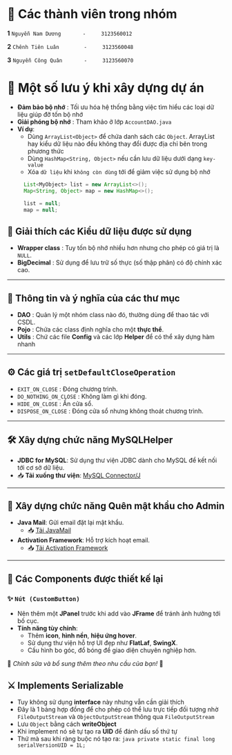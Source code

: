 # 👥 Các thành viên trong nhóm
**1** `Nguyễn Nam Dương       -     3123560012`

**2** `Chênh Tiên Luân        -     3123560048`

**3** `Nguyễn Công Quân       -     3123560070`

# 📓 Một số lưu ý khi xây dựng dự án
- **Đảm bảo bộ nhớ**    : Tối ưu hóa hệ thống bằng việc tìm hiểu các loại dữ liệu giúp đỡ tốn bộ nhớ
- **Giải phóng bộ nhớ** : Tham khảo ở lớp `AccountDAO.java`
- **Ví dụ**:
    + Dùng `ArrayList<Object>` để chứa danh sách các `Object`. ArrayList hay kiểu dữ liệu nào đều không thay đổi được địa chỉ bên trong phương thức
    + Dùng `HashMap<String, Object>` nếu cần lưu dữ liệu dưới dạng `key-value`
    + Xóa `dữ liệu` khi `không còn dùng` tới để giảm việc sử dụng bộ nhớ
    ``` java
      List<MyObject> list = new ArrayList<>();
      Map<String, Object> map = new HashMap<>();

      list = null;
      map = null;
    ```

## 📌 Giải thích các Kiểu dữ liệu được sử dụng
- **Wrapper class**     : Tuy tốn bộ nhớ nhiều hơn nhưng cho phép có giá trị là `NULL`.
- **BigDecimal**        : Sử dụng để lưu trữ số thực (số thập phân) có độ chính xác cao.

---

## 📂 Thông tin và ý nghĩa của các thư mục
- **DAO**         : Quản lý một nhóm class nào đó, thường dùng để thao tác với CSDL.
- **Pojo**        : Chứa các class định nghĩa cho một **thực thể**.
- **Utils**       : Chứ các file **Config** và các lớp **Helper** để có thể xây dựng hàm nhanh

---

## ⚙️ Các giá trị `setDefaultCloseOperation`
- `EXIT_ON_CLOSE`         : Đóng chương trình.
- `DO_NOTHING_ON_CLOSE`   : Không làm gì khi đóng.
- `HIDE_ON_CLOSE`         : Ẩn cửa sổ.
- `DISPOSE_ON_CLOSE`      : Đóng cửa sổ nhưng không thoát chương trình.

---

## 🛠️ Xây dựng chức năng **MySQLHelper**
- **JDBC for MySQL**: Sử dụng thư viện JDBC dành cho MySQL để kết nối tới cơ sở dữ liệu.
- 📥 **Tải xuống thư viện**: [MySQL Connector/J](https://dev.mysql.com/downloads/connector/j/)

---

## 🔐 Xây dựng chức năng **Quên mật khẩu cho Admin**
- **Java Mail**: Gửi email đặt lại mật khẩu.
  - 📥 [Tải JavaMail](https://javaee.github.io/javamail/)
- **Activation Framework**: Hỗ trợ kích hoạt email.
  - 📥 [Tải Activation Framework](https://mvnrepository.com/artifact/javax.activation/activation/1.1.1)

---

## 🎨 Các Components được thiết kế lại
### ✨ `Nút (CustomButton)`
- Nên thêm một **JPanel** trước khi add vào **JFrame** để tránh ảnh hưởng tới bố cục.
- **Tính năng tùy chỉnh**:
  - Thêm **icon**, **hình nền**, **hiệu ứng hover**.
  - Sử dụng thư viện hỗ trợ UI đẹp như **FlatLaf**, **SwingX**.
  - Cấu hình bo góc, đổ bóng để giao diện chuyên nghiệp hơn.

📌 *Chỉnh sửa và bổ sung thêm theo nhu cầu của bạn!* 🚀

## ⚔️ Implements Serializable
- Tuy không sử dụng **interface** này nhưng vẫn cần giải thích
- Đây là 1 bảng hợp đồng để cho phép có thể lưu trực tiếp đối tượng nhờ `FileOutputStream` và `ObjectOutputStream` thông qua `FileOutputStream`
- Lưu `Object` bằng cách **writeObject**
- Khi implement nó sẽ tự tạo ra **UID** để đánh dấu số thứ tự
- Thứ mà sau khi ràng buộc nó tạo ra:
      ```java
      private static final long serialVersionUID = 1L;
      ```
